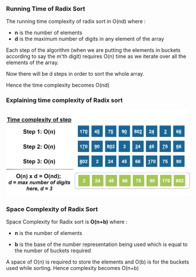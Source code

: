 ### Running Time of Radix Sort

The running time complexity of radix sort in O(nd) where :

   - **n**
 is the number of elements
   - **d** is the maximum number of digits in any element of the array

Each step of the algorithm (when we are putting the elements in buckets according to say the m'th digit) requires O(n) time as we iterate over all the elements of the array.

Now there will be d steps in order to sort the whole array.

Hence the time complexity becomes O(nd)

### Explaining time complexity of Radix sort
<img src="images/radix_complexity.jpg"/>

### Space Complexity of Radix Sort

Space Complexity for Radix sort is **O(n+b)** where :

   - **n** is the number of elements

   - **b** is the base of the number representation being used which is equal to the number of buckets required

A space of O(n) is required to store the elements and O(b) is for the buckets used while sorting. Hence complexity becomes O(n+b)

